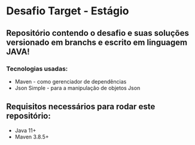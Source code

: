# Desafio Target - Estágio

## Repositório contendo o desafio e suas soluções versionado em branchs e escrito em linguagem JAVA!

### Tecnologias usadas: 
- Maven - como gerenciador de dependências
- Json Simple - para a manipulação de objetos Json

## Requisitos necessários para rodar este repositório:
- Java 11+
- Maven 3.8.5+